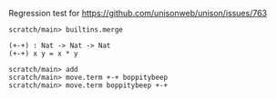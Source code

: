 Regression test for https://github.com/unisonweb/unison/issues/763

```ucm:hide
scratch/main> builtins.merge
```

```unison
(+-+) : Nat -> Nat -> Nat
(+-+) x y = x * y
```

```ucm
scratch/main> add
scratch/main> move.term +-+ boppitybeep
scratch/main> move.term boppitybeep +-+
```

